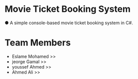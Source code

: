 # Movie Ticket Booking System #

● A simple console-based movie ticket booking system in C#.

# Team Members #
- Eslame Mohamed >> 
- jeorge Gamal >>
- youssef Ahmed >>
- Ahmed Ali >>
